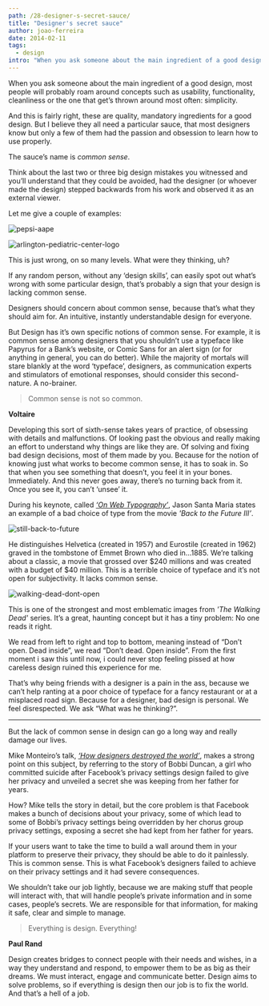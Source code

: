 ```yaml
---
path: /28-designer-s-secret-sauce/
title: "Designer's secret sauce"
author: joao-ferreira
date: 2014-02-11
tags:
  - design
intro: "When you ask someone about the main ingredient of a good design, most people will probably roam around  concepts such as usability, functionality, cleanliness or the one that get’s thrown around most often: simplicity."
---
```


When you ask someone about the main ingredient of a good design, most people will probably roam around  concepts such as usability, functionality, cleanliness or the one that get’s thrown around most often: simplicity.

And this is fairly right, these are quality, mandatory ingredients for a good design. But I believe they all need  a  particular sauce, that most designers know but only a few of them had the passion and obsession to learn how to use properly.

The sauce’s name is *common sense*.

Think about the last two or three big design mistakes you witnessed and you’ll understand that they could be avoided, had the designer (or whoever made the design) stepped backwards from his work and observed it as an external viewer.

Let me give a couple of examples:

![pepsi-aape](https://blog.groupbuddies.com/uploads/post_image/image/8/AAPE-Pepsi-Collab-02.jpg)

![arlington-pediatric-center-logo](https://blog.groupbuddies.com/uploads/post_image/image/9/worst-logo-design-10.jpg)

This is just wrong, on so many levels. What were they thinking, uh?

If any random person, without any ‘design skills’, can easily spot out what’s wrong with some particular design, that’s probably a sign that your design is lacking common sense.

Designers should concern about common sense, because that’s what they should aim for. An intuitive, instantly understandable design for everyone.

But Design has it’s own specific notions of common sense. For example, it is common sense among designers that you shouldn’t use a typeface like Papyrus for a Bank’s website, or Comic Sans for an alert sign (or for anything in general, you can do better). While the majority of mortals will stare blankly at the word ‘typeface’, designers, as communication experts and stimulators of emotional responses, should consider this second-nature. A no-brainer. 

>Common sense is not so common.

**Voltaire**

Developing this sort of sixth-sense takes years of practice, of obsessing with details and malfunctions. Of looking past the obvious and really making an effort to understand why things are like they are. Of solving and fixing bad design decisions, most of them made by you. Because for the notion of knowing just what works to become common sense, it has to soak in. So that when you see something that doesn’t, you feel it in your bones. Immediately. And this never goes away, there’s no turning back from it. Once you see it, you can’t ‘unsee’ it.

During his keynote, called [*‘On Web Typography’*](https://vimeo.com/34178417), Jason Santa Maria states an example of a bad choice of type from the movie *'Back to the Future III’*.


![still-back-to-future](https://blog.groupbuddies.com/uploads/post_image/image/11/Screen-Shot-2014-02-11-at-12.15.27.jpg)


He distinguishes Helvetica (created in 1957) and Eurostile (created in 1962) graved in the tombstone of Emmet Brown who died in…1885. We’re talking about a classic, a movie that grossed over $240 millions and was created with a budget of $40 million. This is a terrible choice of typeface and it’s not open for subjectivity. It lacks common sense.


![walking-dead-dont-open](https://splashpage.mtv.com//wp-content/uploads/splash/2012/07/walkingdeaduniversal.jpg)


This is one of the strongest and most emblematic images from *'The Walking Dead'* series. It’s a great, haunting concept but it has a tiny problem: No one reads it right.

We read from left to right and top to bottom, meaning instead of “Don’t open. Dead inside”, we read “Don’t dead. Open inside”. From the first moment i saw this  until now, i could never stop feeling pissed at how careless design ruined this experience for me. 

That’s why being friends with a designer is a pain in the ass, because we can’t help ranting at a poor choice of typeface for a fancy restaurant or at a misplaced road sign. Because for a designer, bad design is personal. We feel disrespected. We ask “What was he thinking?”.

- - -

But the lack of common sense in design can go a long way and really damage our lives. 

Mike Monteiro’s talk, [*‘How designers destroyed the world’*](https://vimeo.com/68470326), makes a strong point on this subject, by referring to the story of Bobbi Duncan, a girl who committed suicide after Facebook’s privacy settings design failed to give her privacy and unveiled a secret she was keeping from her father for years.

How? Mike tells the story in detail, but the core problem is that Facebook makes a bunch of  decisions about your privacy, some of which lead to some of Bobbi’s privacy settings being overridden by her chorus group privacy settings, exposing a secret she had kept from her father for years. 

If your users want to take the time to build a wall around them in your platform to preserve their privacy, they should be able to do it painlessly. This is common sense. This is what Facebook’s designers failed to achieve on their privacy settings and it had severe consequences.

We shouldn’t take our job lightly, because we are making stuff that people will interact with, that will handle people’s private information and in some cases, people’s secrets. We are responsible for that information, for making it safe, clear and simple to manage.

>Everything is design. Everything!

**Paul Rand**

Design creates bridges to connect people with their needs and wishes, in a way they understand and respond, to empower them  to be as big as their dreams.  We must interact, engage and communicate better.  Design aims to solve problems, so if everything is design then our job is to fix the world. And that’s a hell of a job.

